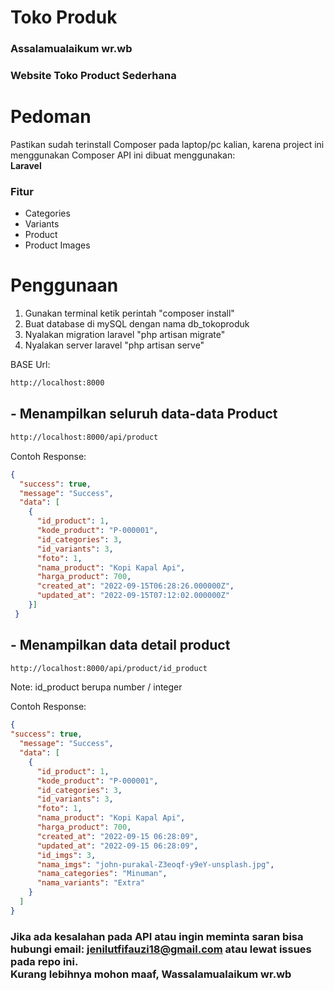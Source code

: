 # Toko Produk
### Assalamualaikum wr.wb
### Website Toko Product Sederhana

# Pedoman
Pastikan sudah terinstall Composer pada laptop/pc kalian, karena project ini menggunakan Composer
API ini dibuat menggunakan: <br>
<b>Laravel</b>

### Fitur
- Categories
- Variants
- Product
- Product Images

# Penggunaan

1. Gunakan terminal ketik perintah "composer install"
2. Buat database di mySQL dengan nama db_tokoproduk
3. Nyalakan migration laravel "php artisan migrate"
4. Nyalakan server laravel "php artisan serve"



BASE Url:
```bash
http://localhost:8000
```

## - Menampilkan seluruh data-data Product
```bash
http://localhost:8000/api/product
```
Contoh Response: 
```json
{
  "success": true,
  "message": "Success",
  "data": [
    {
      "id_product": 1,
      "kode_product": "P-000001",
      "id_categories": 3,
      "id_variants": 3,
      "foto": 1,
      "nama_product": "Kopi Kapal Api",
      "harga_product": 700,
      "created_at": "2022-09-15T06:28:26.000000Z",
      "updated_at": "2022-09-15T07:12:02.000000Z"
    }]
 }
```
## - Menampilkan data detail product 
```bash
http://localhost:8000/api/product/id_product
```
Note: id_product berupa number / integer

Contoh Response:
```json
{
"success": true,
  "message": "Success",
  "data": [
    {
      "id_product": 1,
      "kode_product": "P-000001",
      "id_categories": 3,
      "id_variants": 3,
      "foto": 1,
      "nama_product": "Kopi Kapal Api",
      "harga_product": 700,
      "created_at": "2022-09-15 06:28:09",
      "updated_at": "2022-09-15 06:28:09",
      "id_imgs": 3,
      "nama_imgs": "john-purakal-Z3eoqf-y9eY-unsplash.jpg",
      "nama_categories": "Minuman",
      "nama_variants": "Extra"
    }
  ]
}
```
### Jika ada kesalahan pada API atau ingin meminta saran bisa hubungi email: jenilutfifauzi18@gmail.com atau lewat issues pada repo ini.<br>Kurang lebihnya mohon maaf, Wassalamualaikum wr.wb
